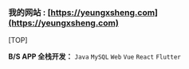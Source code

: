 ### 我的网站 : [https://yeungxsheng.com](https://yeungxsheng.com)

[TOP]

**B/S APP 全栈开发：** `Java` `MySQL` `Web` `Vue` `React` `Flutter`

